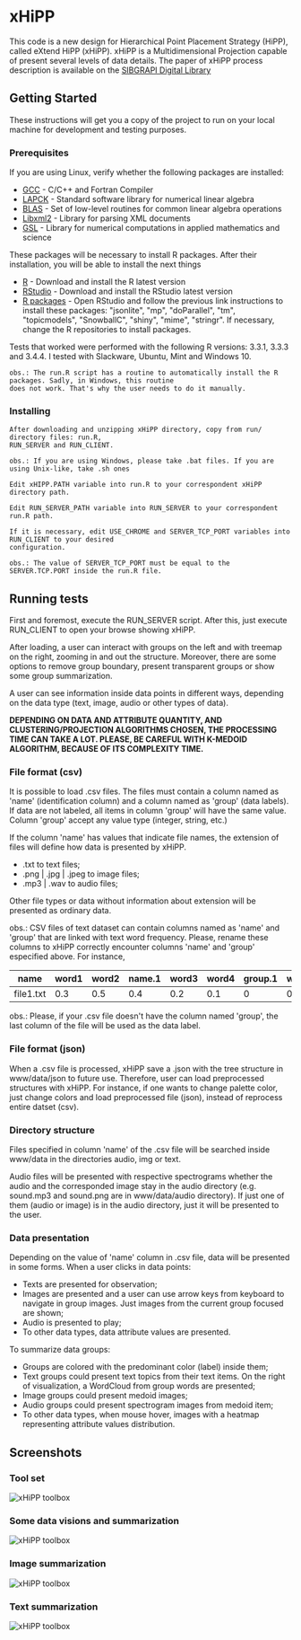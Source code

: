 # xHiPP

This code is a new design for Hierarchical Point Placement Strategy (HiPP), called
eXtend HiPP (xHiPP). xHiPP is a Multidimensional Projection capable of present several levels
of data details. The paper of xHiPP process description is available on the [SIBGRAPI Digital Library](http://urlib.net/8JMKD3MGPAW/3RPBD6H)

## Getting Started

These instructions will get you a copy of the project to run on your local machine for development and testing purposes. 

### Prerequisites

If you are using Linux, verify whether the following packages are installed:

* [GCC](https://gcc.gnu.org/) -  C/C++ and Fortran Compiler
* [LAPCK](http://www.netlib.org/lapack/) - Standard software library for numerical linear algebra
* [BLAS](http://www.netlib.org/blas/) - Set of low-level routines for common linear algebra operations
* [Libxml2](http://xmlsoft.org/) - Library for parsing XML documents
* [GSL](https://www.gnu.org/software/gsl/) - Library for numerical computations in applied mathematics and science

These packages will be necessary to install R packages. After their installation, you will be able to install the next things

* [R](https://www.r-project.org/) - Download and install the R latest version
* [RStudio](https://www.rstudio.com/products/rstudio/download/) - Download and install the RStudio latest version
* [R packages](https://www.r-bloggers.com/installing-r-packages/) - Open RStudio and follow the previous link instructions to install these packages:  "jsonlite", "mp", "doParallel", "tm", "topicmodels", "SnowballC", "shiny", "mime", "stringr". If necessary, change the R repositories to install packages.

Tests that worked were performed with the following R versions: 3.3.1, 3.3.3 and 3.4.4. I tested with Slackware, Ubuntu, Mint and Windows 10.

```
obs.: The run.R script has a routine to automatically install the R packages. Sadly, in Windows, this routine 
does not work. That's why the user needs to do it manually.
```

### Installing

```
After downloading and unzipping xHiPP directory, copy from run/ directory files: run.R, 
RUN_SERVER and RUN_CLIENT.  

obs.: If you are using Windows, please take .bat files. If you are using Unix-like, take .sh ones
```

```
Edit xHIPP.PATH variable into run.R to your correspondent xHiPP directory path. 
```

```
Edit RUN_SERVER_PATH variable into RUN_SERVER to your correspondent run.R path.
```

```
If it is necessary, edit USE_CHROME and SERVER_TCP_PORT variables into RUN_CLIENT to your desired 
configuration. 

obs.: The value of SERVER_TCP_PORT must be equal to the SERVER.TCP.PORT inside the run.R file.
```

## Running tests

First and foremost, execute the RUN_SERVER script. After this, just execute RUN_CLIENT to open your browse showing xHiPP. 

After loading, a user can interact with groups on the left and with treemap on the right, zooming in and out the structure. Moreover, there are some options to remove group boundary, present transparent groups or show some group summarization.  

A user can see information inside data points in different ways, depending on the data type (text, image, audio or other types of data).

**DEPENDING ON DATA AND ATTRIBUTE QUANTITY, AND CLUSTERING/PROJECTION ALGORITHMS CHOSEN, THE PROCESSING TIME CAN 
TAKE A LOT. PLEASE, BE CAREFUL WITH K-MEDOID ALGORITHM, BECAUSE OF ITS COMPLEXITY TIME.**

### File format (csv)

It is possible to load .csv files. The files must contain a column named as 'name' (identification column) and a column named as 'group' (data labels). If data are not labeled,
all items in column 'group' will have the same value. Column 'group' accept any value type (integer, string, etc.)

If the column 'name' has values that indicate file names, the extension of files will define how data is presented by xHiPP. 

* .txt to text files;
* .png | .jpg | .jpeg to image files;
* .mp3 | .wav to audio files;

Other file types or data without information about extension will be presented as ordinary data.

obs.: CSV files of text dataset can contain columns named as 'name' and 'group' that are linked with text word frequency. Please, rename these columns to xHiPP correctly encounter 
columns 'name' and 'group' especified above. For instance,

| name  | word1 | word2 | name.1 | word3 | word4 | group.1 | word5 | group |
| ----- | ----- | ----- | ------ | ----- | ----- | ------- | ----- | ----- |
| file1.txt | 0.3 | 0.5 | 0.4 | 0.2 | 0.1 | 0 | 0 | news |

obs.: Please, if your .csv file doesn't have the column named 'group', the last column of the file will be used as the data label.

### File format (json)

When a .csv file is processed, xHiPP save a .json with the tree structure in www/data/json to future use. Therefore, user can load preprocessed structures with xHiPP.
For instance, if one wants to change palette color, just change colors and load preprocessed file (json), instead of reprocess entire datset (csv).

### Directory structure

Files specified in column 'name' of the .csv file will be searched inside www/data in the directories audio, img or text. 

Audio files will be presented with respective spectrograms whether the audio and the corresponded image stay in the audio directory (e.g. sound.mp3 and sound.png are in www/data/audio directory). If just one of them (audio or image) is in the audio directory,
just it will be presented to the user.

### Data presentation

Depending on the value of 'name' column in .csv file, data will be presented in some forms. When a user clicks in
data points:

* Texts are presented for observation;
* Images are presented and a user can use arrow keys from keyboard to navigate in group images. Just images from the current group focused are shown;
* Audio is presented to play;
* To other data types, data attribute values are presented.

To summarize data groups:

* Groups are colored with the predominant color (label) inside them;
* Text groups could present text topics from their text items. On the right of visualization, a WordCloud from group words are presented;  
* Image groups could present medoid images;
* Audio groups could present spectrogram images from medoid item;
* To other data types, when mouse hover, images with a heatmap representing attribute values distribution.

## Screenshots

### Tool set

![xHiPP toolbox](img/tools.png)

### Some data visions and summarization

![xHiPP toolbox](img/visions.png)

### Image summarization

![xHiPP toolbox](img/medoids.png)

### Text summarization

![xHiPP toolbox](img/text.png)


